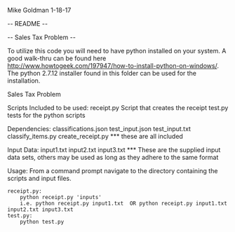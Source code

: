 Mike Goldman
1-18-17

-- README --

-- Sales Tax Problem --

To utilize this code you will need to have python installed on your system. A good walk-thru can be found here http://www.howtogeek.com/197947/how-to-install-python-on-windows/. The python 2.7.12 installer found in this folder can be used for the installation.

Sales Tax Problem

Scripts Included to be used:
    	receipt.py
		Script that creates the receipt
    	test.py
		tests for the python scripts
	
Dependencies: 
    	classifications.json
	test_input.json
	test_input.txt
	classify_items.py
         	create_receipt.py
	*** these are all included
	
Input Data:
	input1.txt
	input2.txt
	input3.txt
    	*** These are the supplied input data sets, others may be used as long as they adhere to the same format

Usage:
            From a command prompt navigate to the directory containing the scripts and input files.

   	receipt.py:
		python receipt.py 'inputs'
		i.e. python receipt.py input1.txt  OR python receipt.py input1.txt input2.txt input3.txt
   	test.py:
		python test.py
    



